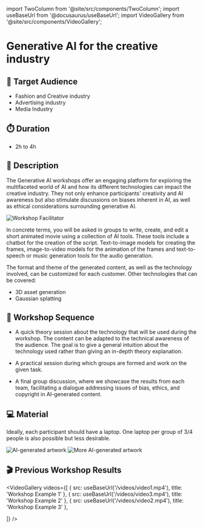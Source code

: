 import TwoColumn from '@site/src/components/TwoColumn';
import useBaseUrl from '@docusaurus/useBaseUrl';
import VideoGallery from '@site/src/components/VideoGallery';

# Generative AI for the creative industry

<TwoColumn>
<div>

## 🎯 Target Audience 

- Fashion and Creative industry
- Advertising industry
- Media Industry

## ⏱️ Duration 
- 2h to 4h
## 📝 Description

The Generative AI workshops offer an engaging platform for exploring the multifaceted world of AI and how its different technologies can impact the creative industry. They not only enhance participants' creativity and AI awareness but also stimulate discussions on biases inherent in AI, as well as ethical considerations surrounding generative AI. 


</div>
<img src={useBaseUrl('/img/moi.jpg')} alt="Workshop Facilitator" />
</TwoColumn>

In concrete terms,  you will be asked in groups to write, create, and edit a short animated movie using a collection of AI tools. These tools include a chatbot for the creation of the script. Text-to-image models for creating the frames, image-to-video models for the animation of the frames and text-to-speech or music generation tools for the audio generation.

The format and theme of the generated content, as well as the technology involved, can be customized for each customer. 
Other technologies that can be covered: 

- 3D asset generation
- Gaussian splatting


<TwoColumn>
<div>

## 📜 Workshop Sequence
- A quick theory session about the technology that will be used during the workshop. The content can be adapted to the technical awareness of the audience. The goal is to give a general intuition about the technology used rather than giving an in-depth theory explanation.

- A practical session during which groups are formed and work on the given task.

- A final group discussion, where we showcase the results from each team, facilitating a dialogue addressing issues of bias, ethics, and copyright in AI-generated content.

## 💻 Material
Ideally, each participant should have a laptop. 
One laptop per group of 3/4 people is also possible but less desirable.

</div>
<div>
  <img src={useBaseUrl('/img/2.png')} alt="AI-generated artwork" style={{marginBottom: '1rem'}} />
  <img src={useBaseUrl('/img/3.png')} alt="More AI-generated artwork" />
</div>
</TwoColumn>

## 🎬 Previous Workshop Results

<VideoGallery
  videos={[
    {
      src: useBaseUrl('/videos/video1.mp4'),
      title: 'Workshop Example 1'
    },
    {
      src: useBaseUrl('/videos/video3.mp4'),
      title: 'Workshop Example 2'
    },
    {
      src: useBaseUrl('/videos/video2.mp4'),
      title: 'Workshop Example 3'
    },

  ]}
/>